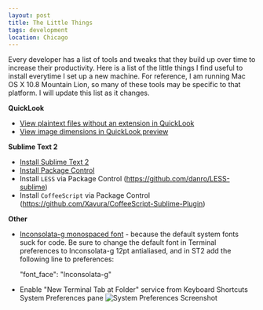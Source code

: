 ```yaml
---
layout: post
title: The Little Things
tags: development
location: Chicago
---
```


Every developer has a list of tools and tweaks that they build up over time to increase their productivity. Here is a list of the little things I find useful to install everytime I set up a new machine. For reference, I am running Mac OS X 10.8 Mountain Lion, so many of these tools may be specific to that platform. I will update this list as it changes.

**QuickLook**

* [View plaintext files without an extension in QuickLook](https://github.com/whomwah/qlstephen)
* [View image dimensions in QuickLook preview](https://github.com/Nyx0uf/qlImageSize)

**Sublime Text 2**
* [Install Sublime Text 2](http://www.sublimetext.com/2)
* [Install Package Control](http://wbond.net/sublime_packages/package_control)
* Install `LESS` via Package Control (https://github.com/danro/LESS-sublime)
* Install `CoffeeScript` via Package Control (https://github.com/Xavura/CoffeeScript-Sublime-Plugin)

**Other**
* [Inconsolata-g monospaced font](http://leonardo-m.livejournal.com/77079.html) - because the default system fonts suck for code. Be sure to change the default font in Terminal preferences to Inconsolata-g 12pt antialiased, and in ST2 add the following line to preferences:

	"font_face": "Inconsolata-g"

* Enable "New Terminal Tab at Folder" service from Keyboard Shortcuts System Preferences pane
![System Preferences Screenshot](https://pbs.twimg.com/media/A1AmLy6CUAElGq4.jpg:large)